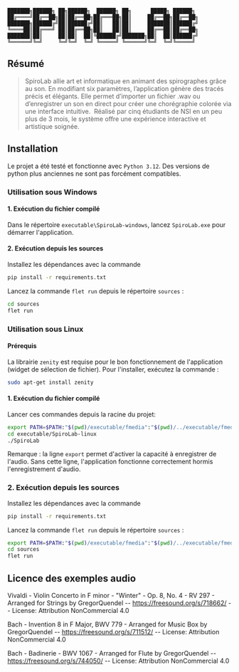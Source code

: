```text
███████╗██████╗ ██╗██████╗  ██████╗ ██╗      █████╗ ██████╗ 
██╔════╝██╔══██╗██║██╔══██╗██╔═══██╗██║     ██╔══██╗██╔══██╗
███████╗██████╔╝██║██████╔╝██║   ██║██║     ███████║██████╔╝
╚════██║██╔═══╝ ██║██╔══██╗██║   ██║██║     ██╔══██║██╔══██╗
███████║██║     ██║██║  ██║╚██████╔╝███████╗██║  ██║██████╔╝
╚══════╝╚═╝     ╚═╝╚═╝  ╚═╝ ╚═════╝ ╚══════╝╚═╝  ╚═╝╚═════╝ 
```

## Résumé

> SpiroLab allie art et informatique en animant des spirographes grâce au son.
> En modifiant six paramètres, l’application génère des tracés précis et élégants.
> Elle permet d’importer un fichier .wav ou d’enregistrer un son en direct pour créer une chorégraphie colorée via une interface intuitive.
> Réalisé par cinq étudiants de NSI en un peu plus de 3 mois, le système offre une expérience interactive et artistique soignée.

## Installation

Le projet a été testé et fonctionne avec `Python 3.12`. Des versions de python plus anciennes ne sont pas forcément compatibles.

### Utilisation sous Windows

#### 1. Exécution du fichier compilé
Dans le répertoire `executable\SpiroLab-windows`, lancez `SpiroLab.exe` pour démarrer l'application.

#### 2. Exécution depuis les sources

Installez les dépendances avec la commande
```cmd
pip install -r requirements.txt
```

Lancez la commande `flet run` depuis le répertoire `sources` :
```cmd
cd sources
flet run
```

### Utilisation sous Linux

#### Prérequis
La librairie `zenity` est requise pour le bon fonctionnement de l'application (widget de sélection de fichier). Pour l'installer, exécutez la commande :

```bash
sudo apt-get install zenity
```

#### 1. Exécution du fichier compilé

Lancer ces commandes depuis la racine du projet:
```bash
export PATH=$PATH:"$(pwd)/executable/fmedia":"$(pwd)/../executable/fmedia":"$(pwd)/../../executable/fmedia"
cd executable/SpiroLab-linux
./SpiroLab
```

Remarque : la ligne `export` permet d'activer la capacité à enregistrer de l'audio. Sans cette ligne, l'application fonctionne correctement hormis l'enregistrement d'audio.

### 2. Exécution depuis les sources

Installez les dépendances avec la commande
```bash
pip install -r requirements.txt
```

Lancez la commande `flet run` depuis le répertoire `sources` :
```bash
export PATH=$PATH:"$(pwd)/executable/fmedia":"$(pwd)/../executable/fmedia":"$(pwd)/../../executable/fmedia"
cd sources
flet run
```

## Licence des exemples audio

Vivaldi - Violin Concerto in F minor - "Winter" - Op. 8, No. 4 - RV 297 - Arranged for Strings by GregorQuendel -- https://freesound.org/s/718662/ -- License: Attribution NonCommercial 4.0

Bach - Invention 8 in F Major, BWV 779 - Arranged for Music Box by GregorQuendel -- https://freesound.org/s/711512/ -- License: Attribution NonCommercial 4.0

Bach - Badinerie - BWV 1067 - Arranged for Flute by GregorQuendel -- https://freesound.org/s/744050/ -- License: Attribution NonCommercial 4.0